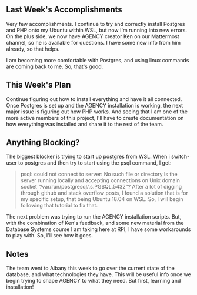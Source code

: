 ## Last Week's Accomplishments

Very few accomplishments. I continue to try and correctly install Postgres and PHP onto my Ubuntu within WSL, but now I'm running into new errors. On the plus side, we now have AGENCY creator Ken on our Mattermost channel, so he is available for questions. I have some new info from him already, so that helps.

I am becoming more comfortable with Postgres, and using linux commands are coming back to me. So, that's good.

## This Week's Plan

Continue figuring out how to install everything and have it all connected. Once Postgres is set up and the AGENCY installation is working, the next major issue is figuring out how PHP works. And seeing that I am one of the more active members of this project, I'll have to create documentation on how everything was installed and share it to the rest of the team.

## Anything Blocking?

The biggest blocker is trying to start up postgres from WSL. When i switch-user to postgres and then try to start using the psql command, I get: 
> psql: could not connect to server: No such file or directory Is the server running locally and accepting connections on Unix domain socket “/var/run/postgresql/.s.PGSQL.5432”?
After a lot of digging through github and stack overflow posts, I found a solution that is for my specific setup, that being Ubuntu 18.04 on WSL. So, I will begin following that tutorial to fix that.

The next problem was trying to run the AGENCY installation scripts. But, with the combination of Ken's feedback, and some new material from the Database Systems course I am taking here at RPI, I have some workarounds to play with. So, I'll see how it goes.

## Notes

The team went to Albany this week to go over the current state of the database, and what technologies they have. This will be useful info once we begin trying to shape AGENCY to what they need. But first, learning and installation!